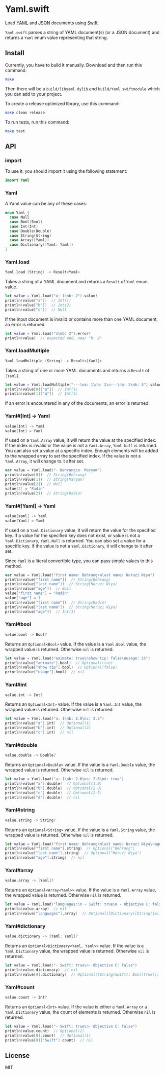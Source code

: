 # Yaml.swift

Load [YAML](http://yaml.org) and [JSON](http://json.org) documents using [Swift](http://www.apple.com/swift/).

`Yaml.swift` parses a string of YAML document(s) (or a JSON document) and returns a `Yaml` enum value representing that string.





## Install

Currently, you have to build it manually. Download and then run this command:

```sh
make
```

Then there will be a `build/libyaml.dylib` and `build/Yaml.swiftmodule` which you can add to your project.

To create a release optimized library, use this command:

```sh
make clean release
```

To run tests, run this command:

```sh
make test
```





## API





### import

To use it, you should import it using the following statement:

```swift
import Yaml
```





### Yaml

A Yaml value can be any of these cases:

```swift
enum Yaml {
  case Null
  case Bool(Bool)
  case Int(Int)
  case Double(Double)
  case String(String)
  case Array([Yaml])
  case Dictionary([Yaml: Yaml])
}
```





### Yaml.load

```swift
Yaml.load (String) -> Result<Yaml>
```

Takes a string of a YAML document and returns a `Result` of `Yaml` enum value.

```swift
let value = Yaml.load("a: 1\nb: 2").value!
println(value["a"])  // Int(1)
println(value["b"])  // Int(2)
println(value["c"])  // Null
```

If the input document is invalid or contains more than one YAML document, an error is returned.

```swift
let value = Yaml.load("a\nb: 2").error!
println(value)  // expected end, near "b: 2"
```





### Yaml.loadMultiple

```swift
Yaml.loadMultiple (String) -> Result<[Yaml]>
```

Takes a string of one or more YAML documents and returns a `Result` of `[Yaml]`.

```swift
let value = Yaml.loadMultiple("---\na: 1\nb: 2\n---\na: 3\nb: 4").value!
println(value[0]["a"])  // Int(1)
println(value[1]["a"])  // Int(3)
```

If an error is encountered in any of the documents, an error is returned.





### Yaml#[Int] -> Yaml

```swift
value[Int] -> Yaml
value[Int] = Yaml
```

If used on a `Yaml.Array` value, it will return the value at the specified index. If the index is invalid or the value is not a `Yaml.Array`, `Yaml.Null` is returned. You can also set a value at a specific index. Enough elements will be added to the wrapped array to set the specified index. If the value is not a `Yaml.Array`, it will change to it after set.

```swift
var value = Yaml.load("- Behrang\n- Maryam")
println(value[0])  // String(Behrang)
println(value[1])  // String(Maryam)
println(value[2])  // Null
value[2] = "Radin"
println(value[2])  // String(Radin)
```





### Yaml#[Yaml] -> Yaml

```swift
value[Yaml] -> Yaml
value[Yaml] = Yaml
```

If used on a `Yaml.Dictionary` value, it will return the value for the specified key. If a value for the specified key does not exist, or value is not a `Yaml.Dictionary`, `Yaml.Null` is returned. You can also set a value for a specific key. If the value is not a `Yaml.Dictionary`, it will change to it after set.

Since `Yaml` is a literal convertible type, you can pass simple values to this method.

```swift
var value = Yaml.load("first name: Behrang\nlast name: Noruzi Niya")
println(value["first name"])  // String(Behrang)
println(value["last name"])  // String(Noruzi Niya)
println(value["age"])  // Null
value["first name"] = "Radin"
value["age"] = 1
println(value["first name"])  // String(Radin)
println(value["last name"])  // String(Noruzi Niya)
println(value["age"])  // Int(1)
```





### Yaml#bool

```swift
value.bool -> Bool?
```

Returns an `Optional<Bool>` value. If the value is a `Yaml.Bool` value, the wrapped value is returned. Otherwise `nil` is returned.

```swift
let value = Yaml.load("animate: true\nshow tip: false\nusage: 25")
println(value["animate"].bool)  // Optional(true)
println(value["show tip"].bool)  // Optional(false)
println(value["usage"].bool)  // nil
```





### Yaml#int

```swift
value.int -> Int?
```

Returns an `Optional<Int>` value. If the value is a `Yaml.Int` value, the wrapped value is returned. Otherwise `nil` is returned.

```swift
let value = Yaml.load("a: 1\nb: 2.0\nc: 2.5")
println(value["a"].int)  // Optional(1)
println(value["b"].int)  // Optional(2)
println(value["c"].int)  // nil
```





### Yaml#double

```swift
value.double -> Double?
```

Returns an `Optional<Double>` value. If the value is a `Yaml.Double` value, the wrapped value is returned. Otherwise `nil` is returned.

```swift
let value = Yaml.load("a: 1\nb: 2.0\nc: 2.5\nd: true")
println(value["a"].double)  // Optional(1.0)
println(value["b"].double)  // Optional(2.0)
println(value["c"].double)  // Optional(2.5)
println(value["d"].double)  // nil
```





### Yaml#string

```swift
value.string -> String?
```

Returns an `Optional<String>` value. If the value is a `Yaml.String` value, the wrapped value is returned. Otherwise `nil` is returned.

```swift
let value = Yaml.load("first name: Behrang\nlast name: Noruzi Niya\nage: 33")
println(value["first name"].string)  // Optional("Behrang")
println(value["last name"].string)  // Optional("Noruzi Niya")
println(value["age"].string)  // nil
```





### Yaml#array

```swift
value.array -> [Yaml]?
```

Returns an `Optional<Array<Yaml>>` value. If the value is a `Yaml.Array` value, the wrapped value is returned. Otherwise `nil` is returned.

```swift
let value = Yaml.load("languages:\n - Swift: true\n - Objective C: false")
println(value.array)  // nil
println(value["languages"].array)  // Optional([Dictionary([String(Swift): Bool(true)]), Dictionary([String(Objective C): Bool(false)])])
```





### Yaml#dictionary

```swift
value.dictionary -> [Yaml: Yaml]?
```

Returns an `Optional<Dictionary<Yaml, Yaml>>` value. If the value is a `Yaml.Dictionary` value, the wrapped value is returned. Otherwise `nil` is returned.

```swift
let value = Yaml.load("- Swift: true\n- Objective C: false")
println(value.dictionary)  // nil
println(value[0].dictionary)  // Optional([String(Swift): Bool(true)])
```





### Yaml#count

```swift
value.count -> Int?
```

Returns an `Optional<Int>` value. If the value is either a `Yaml.Array` or a `Yaml.Dictionary` value, the count of elements is returned. Otherwise `nil` is returned.

```swift
let value = Yaml.load("- Swift: true\n- Objective C: false")
println(value.count)  // Optional(2)
println(value[0].count)  // Optional(1)
println(value[0]["Swift"].count)  // nil
```





## License

MIT
